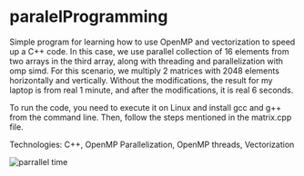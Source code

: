 # paralelProgramming
Simple program for learning how to use OpenMP and vectorization to speed up a C++ code.
In this case, we use parallel collection of 16 elements from two arrays in the third array, along with threading and parallelization with omp simd. For this scenario, we multiply 2 matrices with 2048 elements horizontally and vertically. Without the modifications, the result for my laptop is from real 1 minute, and after the modifications, it is real 6 seconds.

To run the code, you need to execute it on Linux and install gcc and g++ from the command line. Then, follow the steps mentioned in the matrix.cpp file.

Technologies: C++, OpenMP Parallelization, OpenMP threads, Vectorization

![parrallel time](https://github.com/EvgeniyKrastev/paralelProgramming/assets/65820929/822d63eb-3c5a-4846-b318-861035adb267)
